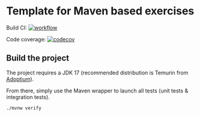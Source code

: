 # Template for Maven based exercises

Build CI:
[![workflow](https://github.com/phuc-hyphen/web_app_spring_training/actions/workflows/build.yml/badge.svg)](https://github.com/phuc-hyphen/java_api_training/actions/workflows/build.yml)

Code coverage:
[![codecov](https://codecov.io/gh/phuc-hyphen/web_app_spring_training/branch/main/graph/badge.svg)](https://codecov.io/gh/phuc-hyphen/java_api_training)


## Build the project

The project requires a JDK 17 (recommended distribution is Temurin from [Adoptium](https://adoptium.net/)).

From there, simply use the Maven wrapper to launch all tests (unit tests & integration tests).

`./mvnw verify`


